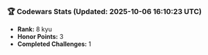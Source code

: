 ### 🏆 Codewars Stats (Updated: 2025-10-06 16:10:23 UTC)

- **Rank:** 8 kyu
- **Honor Points:** 3
- **Completed Challenges:** 1

